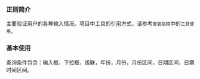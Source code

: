 ### 正则简介

主要验证用户的各种输入情况。项目中工具的引用方式，请参考`安装指南`中的`工具使用`。

### 基本使用

查询条件包含：输入框，下拉框，级联，年份，月份，月份区间，日期区间，日期时间区间。

<preview path="../examples/utils/regular/base.vue"></preview>
